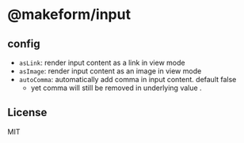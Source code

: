 # @makeform/input

## config

 - `asLink`: render input content as a link in view mode
 - `asImage`: render input content as an image in view mode
 - `autoComma`: automatically add comma in input content. default false
   - yet comma will still be removed in underlying value .


## License

MIT
